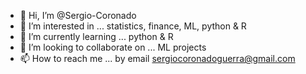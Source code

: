 - 👋 Hi, I’m @Sergio-Coronado
- 👀 I’m interested in ... statistics, finance, ML, python & R
- 🌱 I’m currently learning ... python & R
- 💞️ I’m looking to collaborate on ... ML projects
- 📫 How to reach me ... by email sergiocoronadoguerra@gmail.com

<!---
Sergio-Coronado/Sergio-Coronado is a ✨ special ✨ repository because its `README.md` (this file) appears on your GitHub profile.
You can click the Preview link to take a look at your changes.
--->
